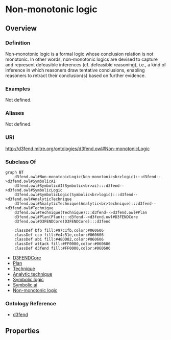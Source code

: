 # Non-monotonic logic

## Overview

### Definition
Non-monotonic logic is a formal logic whose conclusion relation is not monotonic. In other words, non-monotonic logics are devised to capture and represent defeasible inferences (cf. defeasible reasoning), i.e., a kind of inference in which reasoners draw tentative conclusions, enabling reasoners to retract their conclusion(s) based on further evidence.

### Examples
Not defined.

### Aliases
Not defined.

### URI
http://d3fend.mitre.org/ontologies/d3fend.owl#Non-monotonicLogic

### Subclass Of
```mermaid
graph BT
    d3fend.owl#Non-monotonicLogic(Non-monotonic<br>logic):::d3fend-->d3fend.owl#SymbolicAI
    d3fend.owl#SymbolicAI(Symbolic<br>ai):::d3fend-->d3fend.owl#SymbolicLogic
    d3fend.owl#SymbolicLogic(Symbolic<br>logic):::d3fend-->d3fend.owl#AnalyticTechnique
    d3fend.owl#AnalyticTechnique(Analytic<br>technique):::d3fend-->d3fend.owl#Technique
    d3fend.owl#Technique(Technique):::d3fend-->d3fend.owl#Plan
    d3fend.owl#Plan(Plan):::d3fend-->d3fend.owl#D3FENDCore
    d3fend.owl#D3FENDCore(D3FENDCore):::d3fend
    
    classDef bfo fill:#97c1fb,color:#060606
    classDef cco fill:#e4c51e,color:#060606
    classDef abi fill:#48DD82,color:#060606
    classDef attack fill:#FF0000,color:#060606
    classDef d3fend fill:#FF0000,color:#060606
```

- [D3FENDCore](/docs/ontology/reference/model/D3FENDCore/D3FENDCore.md)
- [Plan](/docs/ontology/reference/model/D3FENDCore/Plan/Plan.md)
- [Technique](/docs/ontology/reference/model/D3FENDCore/Plan/Technique/Technique.md)
- [Analytic technique](/docs/ontology/reference/model/D3FENDCore/Plan/Technique/Analytic%20technique/Analytic%20technique.md)
- [Symbolic logic](/docs/ontology/reference/model/D3FENDCore/Plan/Technique/Analytic%20technique/Symbolic%20logic/Symbolic%20logic.md)
- [Symbolic ai](/docs/ontology/reference/model/D3FENDCore/Plan/Technique/Analytic%20technique/Symbolic%20logic/Symbolic%20ai/Symbolic%20ai.md)
- [Non-monotonic logic](/docs/ontology/reference/model/D3FENDCore/Plan/Technique/Analytic%20technique/Symbolic%20logic/Symbolic%20ai/Non-monotonic%20logic/Non-monotonic%20logic.md)


### Ontology Reference
- [d3fend](http://d3fend.mitre.org/ontologies/d3fend.owl#)

## Properties
